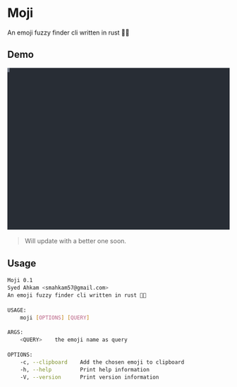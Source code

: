 # Moji

An emoji fuzzy finder cli written in rust 🦀✨

## Demo

![](assets/demo.svg)

> Will update with a better one soon.

## Usage

```sh
Moji 0.1
Syed Ahkam <smahkam57@gmail.com>
An emoji fuzzy finder cli written in rust 🦀✨

USAGE:
    moji [OPTIONS] [QUERY]

ARGS:
    <QUERY>    the emoji name as query

OPTIONS:
    -c, --clipboard    Add the chosen emoji to clipboard
    -h, --help         Print help information
    -V, --version      Print version information
```
